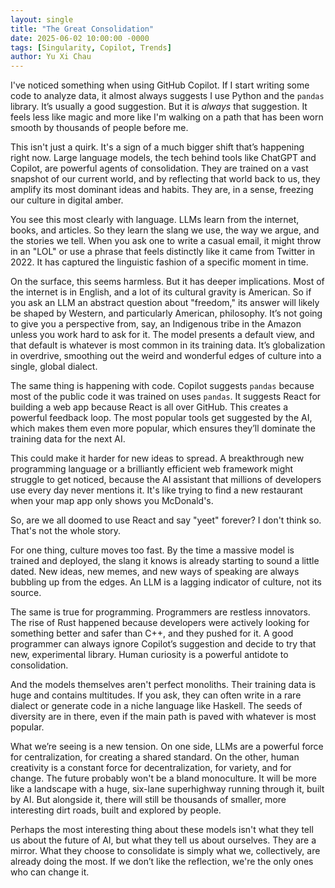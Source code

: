 ```yaml
---
layout: single
title: "The Great Consolidation"
date: 2025-06-02 10:00:00 -0000
tags: [Singularity, Copilot, Trends]
author: Yu Xi Chau
---
```


I've noticed something when using GitHub Copilot. If I start writing some code to analyze data, it almost always suggests I use Python and the `pandas` library. It’s usually a good suggestion. But it is *always* that suggestion. It feels less like magic and more like I'm walking on a path that has been worn smooth by thousands of people before me.

This isn't just a quirk. It's a sign of a much bigger shift that’s happening right now. Large language models, the tech behind tools like ChatGPT and Copilot, are powerful agents of consolidation. They are trained on a vast snapshot of our current world, and by reflecting that world back to us, they amplify its most dominant ideas and habits. They are, in a sense, freezing our culture in digital amber.

You see this most clearly with language. LLMs learn from the internet, books, and articles. So they learn the slang we use, the way we argue, and the stories we tell. When you ask one to write a casual email, it might throw in an "LOL" or use a phrase that feels distinctly like it came from Twitter in 2022. It has captured the linguistic fashion of a specific moment in time.

On the surface, this seems harmless. But it has deeper implications. Most of the internet is in English, and a lot of its cultural gravity is American. So if you ask an LLM an abstract question about "freedom," its answer will likely be shaped by Western, and particularly American, philosophy. It’s not going to give you a perspective from, say, an Indigenous tribe in the Amazon unless you work hard to ask for it. The model presents a default view, and that default is whatever is most common in its training data. It’s globalization in overdrive, smoothing out the weird and wonderful edges of culture into a single, global dialect.

The same thing is happening with code. Copilot suggests `pandas` because most of the public code it was trained on uses `pandas`. It suggests React for building a web app because React is all over GitHub. This creates a powerful feedback loop. The most popular tools get suggested by the AI, which makes them even more popular, which ensures they’ll dominate the training data for the next AI.

This could make it harder for new ideas to spread. A breakthrough new programming language or a brilliantly efficient web framework might struggle to get noticed, because the AI assistant that millions of developers use every day never mentions it. It's like trying to find a new restaurant when your map app only shows you McDonald's.

So, are we all doomed to use React and say "yeet" forever? I don't think so. That's not the whole story.

For one thing, culture moves too fast. By the time a massive model is trained and deployed, the slang it knows is already starting to sound a little dated. New ideas, new memes, and new ways of speaking are always bubbling up from the edges. An LLM is a lagging indicator of culture, not its source.

The same is true for programming. Programmers are restless innovators. The rise of Rust happened because developers were actively looking for something better and safer than C++, and they pushed for it. A good programmer can always ignore Copilot’s suggestion and decide to try that new, experimental library. Human curiosity is a powerful antidote to consolidation.

And the models themselves aren't perfect monoliths. Their training data is huge and contains multitudes. If you ask, they can often write in a rare dialect or generate code in a niche language like Haskell. The seeds of diversity are in there, even if the main path is paved with whatever is most popular.

What we’re seeing is a new tension. On one side, LLMs are a powerful force for centralization, for creating a shared standard. On the other, human creativity is a constant force for decentralization, for variety, and for change. The future probably won't be a bland monoculture. It will be more like a landscape with a huge, six-lane superhighway running through it, built by AI. But alongside it, there will still be thousands of smaller, more interesting dirt roads, built and explored by people.

Perhaps the most interesting thing about these models isn't what they tell us about the future of AI, but what they tell us about ourselves. They are a mirror. What they choose to consolidate is simply what we, collectively, are already doing the most. If we don’t like the reflection, we're the only ones who can change it.